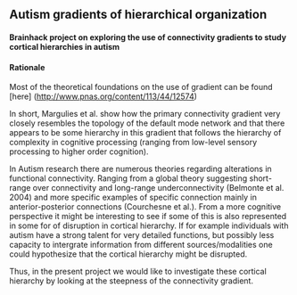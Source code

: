 ## Autism gradients of hierarchical organization

#### Brainhack project on exploring the use of connectivity gradients to study cortical hierarchies in autism

#### Rationale
Most of the theoretical foundations on the use of gradient can be found [here] (http://www.pnas.org/content/113/44/12574) 

In short, Margulies et al. show how the primary connectivity gradient very closely resembles the topology of the default mode network and that there appears to be some hierarchy in this gradient that follows the hierarchy of complexity in cognitive processing (ranging from low-level sensory processing to higher order cognition).

In Autism research there are numerous theories regarding alterations in functional connectivity. Ranging from a global theory suggesting short-range over connectivity and long-range underconnectivity (Belmonte et al. 2004) and more specific examples of specific connection mainly in anterior-posterior connections (Courchesne et al.). From a more cognitive perspective it might be interesting to see if some of this is also represented in some for of disruption in cortical hierarchy. If for example individuals with autism have a strong talent for very detailed functions, but possibly less capacity to intergrate information from different sources/modalities one could hypothesize that the cortical hierarchy might be disrupted.

Thus, in the present project we would like to investigate these cortical hierarchy by looking at the steepness of the connectivity gradient. 
